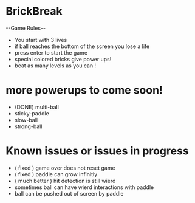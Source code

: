 # BrickBreak
--Game Rules--
 - You start with 3 lives
 - if ball reaches the bottom of the screen you lose a life
 - press enter to start the game 
 - special colored bricks give power ups!
 - beat as many levels as you can !
 # more powerups to come soon!
 - (DONE) multi-ball
 - sticky-paddle
 - slow-ball
 - strong-ball
 # Known issues or issues in progress
 - ( fixed ) game over does not reset game
 - ( fixed ) paddle can grow infinitly
 - ( much better ) hit detection is still wierd
 - sometimes ball can have wierd interactions with paddle
 - ball can be pushed out of screen by paddle
